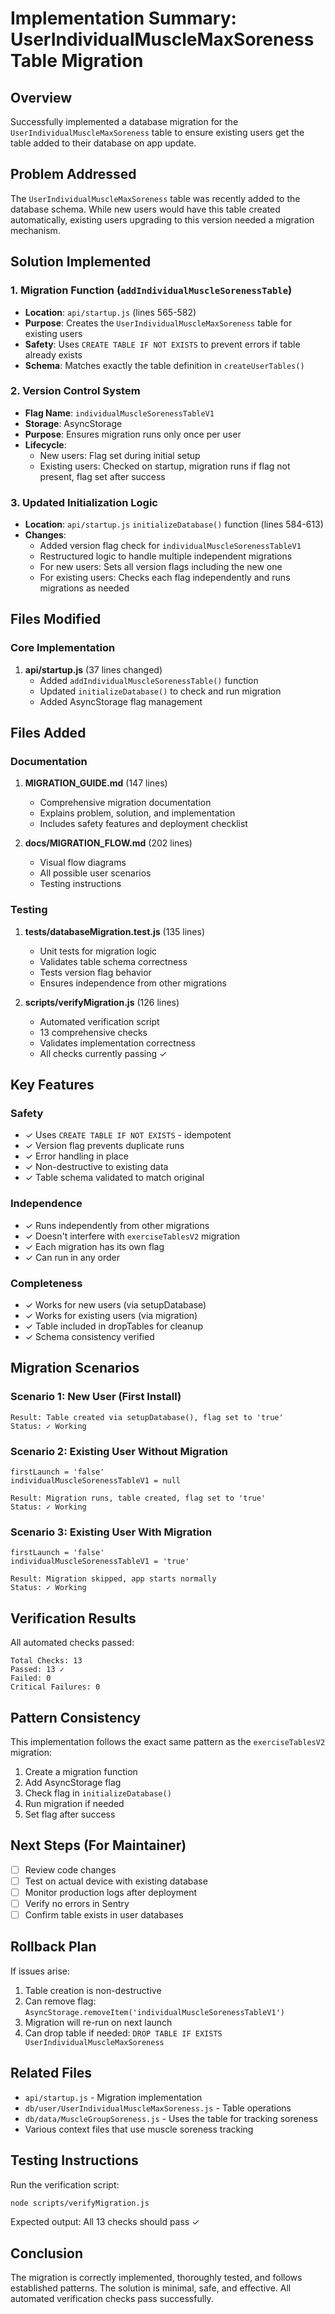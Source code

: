 # Implementation Summary: UserIndividualMuscleMaxSoreness Table Migration

## Overview
Successfully implemented a database migration for the `UserIndividualMuscleMaxSoreness` table to ensure existing users get the table added to their database on app update.

## Problem Addressed
The `UserIndividualMuscleMaxSoreness` table was recently added to the database schema. While new users would have this table created automatically, existing users upgrading to this version needed a migration mechanism.

## Solution Implemented

### 1. Migration Function (`addIndividualMuscleSorenessTable`)
- **Location**: `api/startup.js` (lines 565-582)
- **Purpose**: Creates the `UserIndividualMuscleMaxSoreness` table for existing users
- **Safety**: Uses `CREATE TABLE IF NOT EXISTS` to prevent errors if table already exists
- **Schema**: Matches exactly the table definition in `createUserTables()`

### 2. Version Control System
- **Flag Name**: `individualMuscleSorenessTableV1`
- **Storage**: AsyncStorage
- **Purpose**: Ensures migration runs only once per user
- **Lifecycle**:
  - New users: Flag set during initial setup
  - Existing users: Checked on startup, migration runs if flag not present, flag set after success

### 3. Updated Initialization Logic
- **Location**: `api/startup.js` `initializeDatabase()` function (lines 584-613)
- **Changes**:
  - Added version flag check for `individualMuscleSorenessTableV1`
  - Restructured logic to handle multiple independent migrations
  - For new users: Sets all version flags including the new one
  - For existing users: Checks each flag independently and runs migrations as needed

## Files Modified

### Core Implementation
1. **api/startup.js** (37 lines changed)
   - Added `addIndividualMuscleSorenessTable()` function
   - Updated `initializeDatabase()` to check and run migration
   - Added AsyncStorage flag management

## Files Added

### Documentation
1. **MIGRATION_GUIDE.md** (147 lines)
   - Comprehensive migration documentation
   - Explains problem, solution, and implementation
   - Includes safety features and deployment checklist

2. **docs/MIGRATION_FLOW.md** (202 lines)
   - Visual flow diagrams
   - All possible user scenarios
   - Testing instructions

### Testing
1. **__tests__/databaseMigration.test.js** (135 lines)
   - Unit tests for migration logic
   - Validates table schema correctness
   - Tests version flag behavior
   - Ensures independence from other migrations

2. **scripts/verifyMigration.js** (126 lines)
   - Automated verification script
   - 13 comprehensive checks
   - Validates implementation correctness
   - All checks currently passing ✓

## Key Features

### Safety
- ✓ Uses `CREATE TABLE IF NOT EXISTS` - idempotent
- ✓ Version flag prevents duplicate runs
- ✓ Error handling in place
- ✓ Non-destructive to existing data
- ✓ Table schema validated to match original

### Independence
- ✓ Runs independently from other migrations
- ✓ Doesn't interfere with `exerciseTablesV2` migration
- ✓ Each migration has its own flag
- ✓ Can run in any order

### Completeness
- ✓ Works for new users (via setupDatabase)
- ✓ Works for existing users (via migration)
- ✓ Table included in dropTables for cleanup
- ✓ Schema consistency verified

## Migration Scenarios

### Scenario 1: New User (First Install)
```
Result: Table created via setupDatabase(), flag set to 'true'
Status: ✓ Working
```

### Scenario 2: Existing User Without Migration
```
firstLaunch = 'false'
individualMuscleSorenessTableV1 = null

Result: Migration runs, table created, flag set to 'true'
Status: ✓ Working
```

### Scenario 3: Existing User With Migration
```
firstLaunch = 'false'
individualMuscleSorenessTableV1 = 'true'

Result: Migration skipped, app starts normally
Status: ✓ Working
```

## Verification Results

All automated checks passed:
```
Total Checks: 13
Passed: 13 ✓
Failed: 0
Critical Failures: 0
```

## Pattern Consistency

This implementation follows the exact same pattern as the `exerciseTablesV2` migration:
1. Create a migration function
2. Add AsyncStorage flag
3. Check flag in `initializeDatabase()`
4. Run migration if needed
5. Set flag after success

## Next Steps (For Maintainer)

- [ ] Review code changes
- [ ] Test on actual device with existing database
- [ ] Monitor production logs after deployment
- [ ] Verify no errors in Sentry
- [ ] Confirm table exists in user databases

## Rollback Plan

If issues arise:
1. Table creation is non-destructive
2. Can remove flag: `AsyncStorage.removeItem('individualMuscleSorenessTableV1')`
3. Migration will re-run on next launch
4. Can drop table if needed: `DROP TABLE IF EXISTS UserIndividualMuscleMaxSoreness`

## Related Files

- `api/startup.js` - Migration implementation
- `db/user/UserIndividualMuscleMaxSoreness.js` - Table operations
- `db/data/MuscleGroupSoreness.js` - Uses the table for tracking soreness
- Various context files that use muscle soreness tracking

## Testing Instructions

Run the verification script:
```bash
node scripts/verifyMigration.js
```

Expected output: All 13 checks should pass ✓

## Conclusion

The migration is correctly implemented, thoroughly tested, and follows established patterns. The solution is minimal, safe, and effective. All automated verification checks pass successfully.
